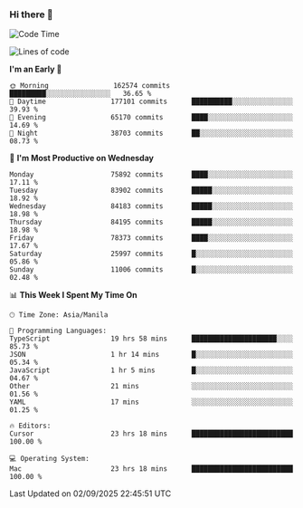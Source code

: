 ### Hi there 👋

<!--START_SECTION:waka-->
![Code Time](http://img.shields.io/badge/Code%20Time-6%2C245%20hrs%2057%20mins-blue)

![Lines of code](https://img.shields.io/badge/From%20Hello%20World%20I%27ve%20Written-148.6%20million%20lines%20of%20code-blue)

**I'm an Early 🐤** 

```text
🌞 Morning                162574 commits      █████████░░░░░░░░░░░░░░░░   36.65 % 
🌆 Daytime                177101 commits      ██████████░░░░░░░░░░░░░░░   39.93 % 
🌃 Evening                65170 commits       ████░░░░░░░░░░░░░░░░░░░░░   14.69 % 
🌙 Night                  38703 commits       ██░░░░░░░░░░░░░░░░░░░░░░░   08.73 % 
```
📅 **I'm Most Productive on Wednesday** 

```text
Monday                   75892 commits       ████░░░░░░░░░░░░░░░░░░░░░   17.11 % 
Tuesday                  83902 commits       █████░░░░░░░░░░░░░░░░░░░░   18.92 % 
Wednesday                84183 commits       █████░░░░░░░░░░░░░░░░░░░░   18.98 % 
Thursday                 84195 commits       █████░░░░░░░░░░░░░░░░░░░░   18.98 % 
Friday                   78373 commits       ████░░░░░░░░░░░░░░░░░░░░░   17.67 % 
Saturday                 25997 commits       █░░░░░░░░░░░░░░░░░░░░░░░░   05.86 % 
Sunday                   11006 commits       █░░░░░░░░░░░░░░░░░░░░░░░░   02.48 % 
```


📊 **This Week I Spent My Time On** 

```text
🕑︎ Time Zone: Asia/Manila

💬 Programming Languages: 
TypeScript               19 hrs 58 mins      █████████████████████░░░░   85.73 % 
JSON                     1 hr 14 mins        █░░░░░░░░░░░░░░░░░░░░░░░░   05.34 % 
JavaScript               1 hr 5 mins         █░░░░░░░░░░░░░░░░░░░░░░░░   04.67 % 
Other                    21 mins             ░░░░░░░░░░░░░░░░░░░░░░░░░   01.56 % 
YAML                     17 mins             ░░░░░░░░░░░░░░░░░░░░░░░░░   01.25 % 

🔥 Editors: 
Cursor                   23 hrs 18 mins      █████████████████████████   100.00 % 

💻 Operating System: 
Mac                      23 hrs 18 mins      █████████████████████████   100.00 % 
```


 Last Updated on 02/09/2025 22:45:51 UTC
<!--END_SECTION:waka-->


<!--
**rad182/rad182** is a ✨ _special_ ✨ repository because its `README.md` (this file) appears on your GitHub profile.

Here are some ideas to get you started:

- 🔭 I’m currently working on ...
- 🌱 I’m currently learning ...
- 👯 I’m looking to collaborate on ...
- 🤔 I’m looking for help with ...
- 💬 Ask me about ...
- 📫 How to reach me: ...
- 😄 Pronouns: ...
- ⚡ Fun fact: ...
-->
